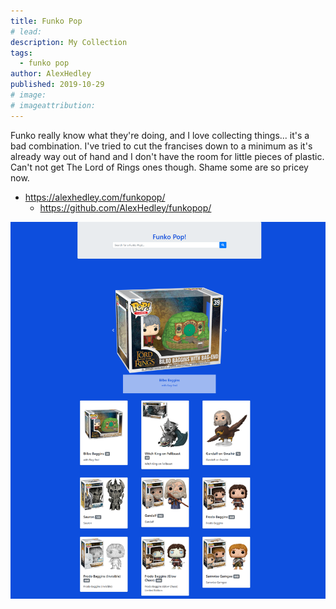 ```yaml
---
title: Funko Pop
# lead:
description: My Collection
tags:
  - funko pop
author: AlexHedley
published: 2019-10-29
# image:
# imageattribution:
---
```


Funko really know what they're doing, and I love collecting things... it's a bad combination. I've tried to cut the francises down to a minimum as it's already way out of hand and I don't have the room for little pieces of plastic. Can't not get The Lord of Rings ones though. Shame some are so pricey now.

- https://alexhedley.com/funkopop/
  - https://github.com/AlexHedley/funkopop/

![Funko Pop](images/website/funkopop.png "Funko Pop")
<!-- ![Funko Pop](images/website/funkopop_.png "Funko Pop") -->
